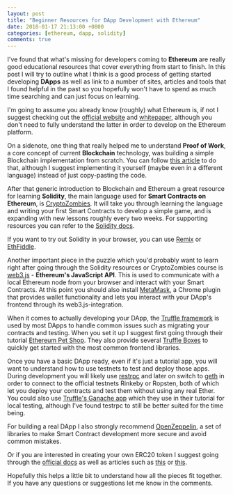 ```yaml
---
layout: post
title: "Beginner Resources for DApp Development with Ethereum"
date: 2018-01-17 21:13:00 +0800
categories: [ethereum, dapp, solidity]
comments: true
---
```


I've found that what's missing for developers coming to **Ethereum** are really good educational resources that cover everything from start to finish. In this post I will try to outline what I think is a good process of getting started developing **DApps** as well as link to a number of sites, articles and tools that I found helpful in the past so you hopefully won't have to spend as much time searching and can just focus on learning.

<!--more-->

I'm going to assume you already know (roughly) what Ethereum is, if not I suggest checking out the [official website](https://www.ethereum.org) and [whitepaper](https://github.com/ethereum/wiki/wiki/White-Paper), although you don't need to fully understand the latter in order to develop on the Ethereum platform.

On a sidenote, one thing that really helped me to understand **Proof of Work**, a core concept of current **Blockchain** technology, was building a simple Blockchain implementation from scratch. You can follow [this article](https://hackernoon.com/learn-blockchains-by-building-one-117428612f46) to do that, although I suggest implementing it yourself (maybe even in a different language) instead of just copy-pasting the code. 

After that generic introduction to Blockchain and Ethereum a great resource for learning **Solidity**, the main language used for **Smart Contracts on Ethereum**, is [CryptoZombies](https://cryptozombies.io). It will take you through learning the language and writing your first Smart Contracts to develop a simple game, and is expanding with new lessons roughly every two weeks. For supporting resources you can refer to the [Solidity docs](https://solidity.readthedocs.io).

If you want to try out Solidity in your browser, you can use [Remix](https://remix.ethereum.org) or [EthFiddle](https://ethfiddle.com).

Another important piece in the puzzle which you'd probably want to learn right after going through the Solidity resources or CryptoZombies course is [web3.js](https://github.com/ethereum/web3.js/) - **Ethereum's JavaScript API**. This is used to communicate with a local Ethereum node from your browser and interact with your Smart Contracts. At this point you should also install [MetaMask](https://metamask.io), a Chrome plugin that provides wallet functionality and lets you interact with your DApp's frontend through its web3.js-integration.

When it comes to actually developing your DApp, the [Truffle framework](http://truffleframework.com) is used by most DApps to handle common issues such as migrating your contracts and testing. When you set it up I suggest first going through their tutorial [Ethereum Pet Shop](http://truffleframework.com/tutorials/pet-shop). They also provide several [Truffle Boxes](http://truffleframework.com/boxes/) to quickly get started with the most common frontend libraries.

Once you have a basic DApp ready, even if it's just a tutorial app, you will want to understand how to use testnets to test and deploy those apps. During development you will likely use [restrpc](https://github.com/ethereumjs/testrpc) and later on switch to [geth](https://github.com/ethereum/go-ethereum/wiki/geth) in order to connect to the official testnets Rinkeby or Ropsten, both of which let you deploy your contracts and test them without using any real Ether. You could also use [Truffle's Ganache app](https://github.com/trufflesuite/ganache) which they use in their tutorial for local testing, although I've found testrpc to still be better suited for the time being.

For building a real DApp I also strongly recommend [OpenZeppelin](https://openzeppelin.org), a set of libraries to make Smart Contract development more secure and avoid common mistakes.

Or if you are interested in creating your own ERC20 token I suggest going through the [official docs](https://www.ethereum.org/token) as well as articles such as [this](https://steemit.com/ethereum/@maxnachamkin/how-to-create-your-own-ethereum-token-in-an-hour-erc20-verified) or [this](https://medium.com/@Alt_Street/create-your-own-ethereum-token-bfa6302084da).

Hopefully this helps a little bit to understand how all the pieces fit together. If you have any questions or suggestions let me know in the comments.

